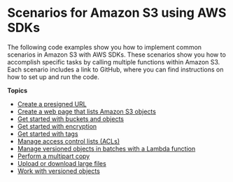 # Scenarios for Amazon S3 using AWS SDKs<a name="service_code_examples_scenarios"></a>

The following code examples show you how to implement common scenarios in Amazon S3 with AWS SDKs\. These scenarios show you how to accomplish specific tasks by calling multiple functions within Amazon S3\. Each scenario includes a link to GitHub, where you can find instructions on how to set up and run the code\.

**Topics**
+ [Create a presigned URL](example_s3_Scenario_PresignedUrl_section.md)
+ [Create a web page that lists Amazon S3 objects](example_s3_Scenario_ListObjectsWeb_section.md)
+ [Get started with buckets and objects](example_s3_Scenario_GettingStarted_section.md)
+ [Get started with encryption](example_s3_Encryption_section.md)
+ [Get started with tags](example_s3_Scenario_Tagging_section.md)
+ [Manage access control lists \(ACLs\)](example_s3_Scenario_ManageACLs_section.md)
+ [Manage versioned objects in batches with a Lambda function](example_s3_Scenario_BatchObjectVersioning_section.md)
+ [Perform a multipart copy](example_s3_MultipartCopy_section.md)
+ [Upload or download large files](example_s3_Scenario_UsingLargeFiles_section.md)
+ [Work with versioned objects](example_s3_Scenario_ObjectVersioningUsage_section.md)